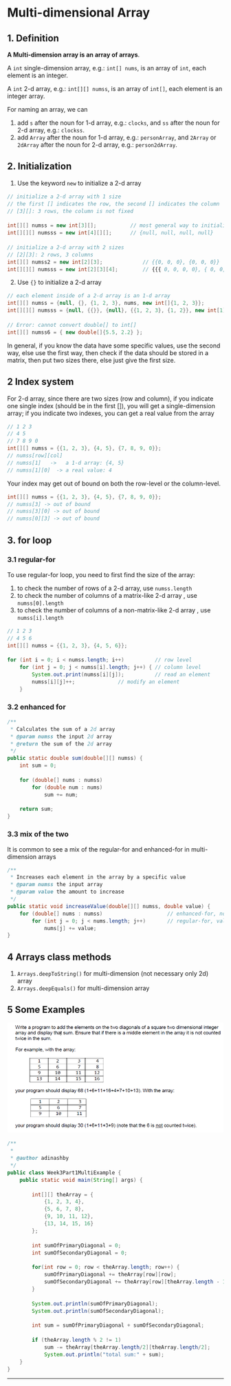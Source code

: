 # Multi-dimensional Array

## 1. Definition

**A Multi-dimension array is an array of arrays**.

A `int` single-dimension array, e.g.: `int[] nums`, is an array of `int`, each element is an integer.

A `int` 2-d array, e.g.: `int[][] numss`, is an array of `int[]`, each element is an integer array.

For naming an array, we can

1. add `s` after the noun for 1-d array, e.g.: `clocks`, and `ss` after the noun for 2-d array, e.g.: `clockss`.
2. add `Array` after the noun for 1-d array, e.g.: `personArray`, and `2Array` or `2dArray` after the noun for 2-d array, e.g.: `person2dArray`.

## 2. Initialization

1. Use the keyword `new` to initialize a 2-d array

```java
// initialize a 2-d array with 1 size
// the first [] indicates the row, the second [] indicates the column
// [3][]: 3 rows, the column is not fixed

int[][] numss = new int[3][];			// most general way to initialize a 2-d array {null, null, null}
int[][][] numsss = new int[4][][];		// {null, null, null, null}

// initialize a 2-d array with 2 sizes
// [2][3]: 2 rows, 3 columns
int[][] numss2 = new int[2][3];				// {{0, 0, 0}, {0, 0, 0}}
int[][][] numsss = new int[2][3][4];		// {{{ 0, 0, 0, 0}, { 0, 0, 0, 0}, { 0, 0, 0, 0}}, {{ 0, 0, 0, 0}, { 0, 0, 0, 0}, { 0, 0, 0, 0}}}

```

2. Use `{}` to initialize a 2-d array

```java
// each element inside of a 2-d array is an 1-d array
int[][] numss = {null, {}, {1, 2, 3}, nums, new int[]{1, 2, 3}};
int[][][] numsss = {null, {{}}, {null}, {{1, 2, 3}, {1, 2}}, new int[1][2]};

// Error: cannot convert double[] to int[]
int[][] numss6 = { new double[]{5.5, 2.2} };
```

In general, if you know the data have some specific values, use the second way, else use the first way, then check if the data should be stored in a matrix, then put two sizes there, else just give the first size.

## 2 Index system

For 2-d array, since there are two sizes (row and column), if you indicate one single index (should be in the first []), you will get a single-dimension array; if you indicate two indexes, you can get a real value from the array

```java
// 1 2 3
// 4 5
// 7 8 9 0
int[][] numss = {{1, 2, 3}, {4, 5}, {7, 8, 9, 0}};
// numss[row][col]
// numss[1]   ->   a 1-d array: {4, 5}
// numss[1][0]  -> a real value: 4
```

Your index may get out of bound on both the row-level or the column-level.

```java
int[][] numss = {{1, 2, 3}, {4, 5}, {7, 8, 9, 0}};
// numss[3] -> out of bound
// numss[3][0] -> out of bound
// numss[0][3] -> out of bound
```

## 3. for loop

### 3.1 regular-for

To use regular-for loop, you need to first find the size of the array:

1. to check the number of rows of a 2-d array, use `numss.length`
2. to check the number of columns of a matrix-like 2-d array , use `numss[0].length`
3. to check the number of columns of a non-matrix-like 2-d array , use `numss[i].length`

```java
// 1 2 3
// 4 5 6
int[][] numss = {{1, 2, 3}, {4, 5, 6}};

for (int i = 0; i < numss.length; i++)			// row level
    for (int j = 0; j < numss[i].length; j++) {	// column level
        System.out.print(numss[i][j]);			// read an element
        numss[i][j]++;				// modify an element
    }

```

### 3.2 enhanced for

```java
/**
 * Calculates the sum of a 2d array
 * @param numss the input 2d array
 * @return the sum of the 2d array
 */
public static double sum(double[][] numss) {
    int sum = 0;

    for (double[] nums : numss)
        for (double num : nums)
            sum += num;

    return sum;
}

```

### 3.3 mix of the two

It is common to see a mix of the regular-for and enhanced-for in multi-dimension arrays

```java
/**
 * Increases each element in the array by a specific value
 * @param numss the input array
 * @param value the amount to increase
 */
public static void increaseValue(double[][] numss, double value) {
    for (double[] nums : numss)						// enhanced-for, nothing to change on 2d-array-level
        for (int j = 0; j < nums.length; j++)		// regular-for, value changes on 1d-array-level
            nums[j] += value;
}
```

## 4 Arrays class methods

1. `Arrays.deepToString()` for multi-dimension (not necessary only 2d) array
2. `Arrays.deepEquals()` for multi-dimension array

## 5 Some Examples

![](imgs/Chapter2/multiExample.png)

```java
/**
 *
 * @author adinashby
 */
public class Week3Part1MultiExample {
    public static void main(String[] args) {

        int[][] theArray = {
            {1, 2, 3, 4},
            {5, 6, 7, 8},
            {9, 10, 11, 12},
            {13, 14, 15, 16}
        };

        int sumOfPrimaryDiagonal = 0;
        int sumOfSecondaryDiagonal = 0;

        for(int row = 0; row < theArray.length; row++) {
            sumOfPrimaryDiagonal += theArray[row][row];
            sumOfSecondaryDiagonal += theArray[row][theArray.length - 1 - row];
        }

        System.out.println(sumOfPrimaryDiagonal);
        System.out.println(sumOfSecondaryDiagonal);

        int sum = sumOfPrimaryDiagonal + sumOfSecondaryDiagonal;

        if (theArray.length % 2 != 1)
            sum -= theArray[theArray.length/2][theArray.length/2];
            System.out.println("total sum:" + sum);
    }
}
```

---
